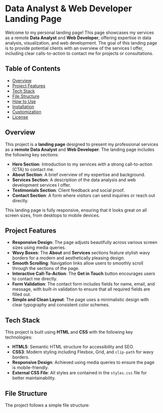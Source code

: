 # Data Analyst & Web Developer Landing Page

Welcome to my personal landing page! This page showcases my services as a remote **Data Analyst** and **Web Developer**, offering expertise in data analysis, visualization, and web development. The goal of this landing page is to provide potential clients with an overview of the services I offer, including clear calls-to-action to contact me for projects or consultations.

## Table of Contents

- [Overview](#Overview)
- [Project Features](#Project-Features)
- [Tech Stack](#tech-stack)
- [File Structure](#file-structure)
- [How to Use](#how-to-use)
- [Installation](#installation)
- [Customization](#customization)
- [License](#license)

## Overview

This project is a **landing page** designed to present my professional services as a **remote Data Analyst** and **Web Developer**. The landing page includes the following key sections:
- **Hero Section**: Introduction to my services with a strong call-to-action (CTA) to contact me.
- **About Section**: A brief overview of my expertise and background.
- **Services Section**: A description of the data analysis and web development services I offer.
- **Testimonials Section**: Client feedback and social proof.
- **Contact Section**: A form where visitors can send inquiries or reach out directly.

This landing page is fully responsive, ensuring that it looks great on all screen sizes, from desktops to mobile devices.

## Project Features

- **Responsive Design**: The page adjusts beautifully across various screen sizes using media queries.
- **Wavy Boxes**: The **About** and **Services** sections feature stylish wavy borders for a modern and aesthetically pleasing design.
- **Smooth Scrolling**: Navigation links allow users to smoothly scroll through the sections of the page.
- **Interactive Call-To-Action**: The **Get in Touch** button encourages users to contact me directly.
- **Form Validation**: The contact form includes fields for name, email, and message, with built-in validation to ensure that all required fields are filled out.
- **Simple and Clean Layout**: The page uses a minimalistic design with clear typography and consistent color schemes.

## Tech Stack

This project is built using **HTML** and **CSS** with the following key technologies:

- **HTML5**: Semantic HTML structure for accessibility and SEO.
- **CSS3**: Modern styling including Flexbox, Grid, and `clip-path` for wavy borders.
- **Responsive Design**: Achieved using media queries to ensure the page is mobile-friendly.
- **External CSS File**: All styles are contained in the `styles.css` file for better maintainability.

## File Structure

The project follows a simple file structure:


